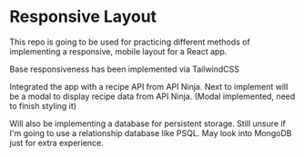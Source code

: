 # Responsive Layout

This repo is going to be used for practicing different methods of implementing a responsive, mobile layout for a React app.

Base responsiveness has been implemented via TailwindCSS

Integrated the app with a recipe API from API Ninja. Next to implement will be a modal to display recipe data from API Ninja. (Modal implemented, need to finish styling it)

Will also be implementing a database for persistent storage. Still unsure if I'm going to use a relationship database like PSQL. May look into MongoDB just for extra experience.